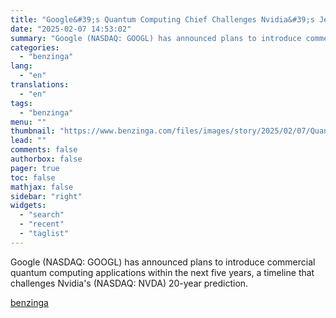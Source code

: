 ```yaml
---
title: "Google&#39;s Quantum Computing Chief Challenges Nvidia&#39;s Jensen Huang&#39;s 20-Year Timeline: &#39;Within Five Years We&#39;ll See Real-World Applications That Are Possible Only On Quantum Computers&#39;"
date: "2025-02-07 14:53:02"
summary: "Google (NASDAQ: GOOGL) has announced plans to introduce commercial quantum computing applications within the next five years, a timeline that challenges Nvidia&#39;s (NASDAQ: NVDA) 20-year prediction."
categories:
  - "benzinga"
lang:
  - "en"
translations:
  - "en"
tags:
  - "benzinga"
menu: ""
thumbnail: "https://www.benzinga.com/files/images/story/2025/02/07/Quantum-Computing-Stock-QUBT-Has-More-Th.jpeg"
lead: ""
comments: false
authorbox: false
pager: true
toc: false
mathjax: false
sidebar: "right"
widgets:
  - "search"
  - "recent"
  - "taglist"
---
```


Google (NASDAQ: GOOGL) has announced plans to introduce commercial quantum computing applications within the next five years, a timeline that challenges Nvidia's (NASDAQ: NVDA) 20-year prediction.

[benzinga](https://www.benzinga.com/25/02/43552657/google-to-launch-commercial-quantum-computing-applications-in-five-years-challenges-nvdia-on-the-timeline)
